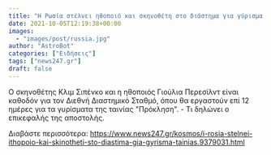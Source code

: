 ```yaml
---
title: "Η Ρωσία στέλνει ηθοποιό και σκηνοθέτη στο διάστημα για γύρισμα ταινίας"
date: 2021-10-05T12:19:38+00:00
images:
  - "images/post/russia.jpg"
author: "AstroBot"
categories: ["Ειδήσεις"]
tags: ["news247.gr"]
draft: false
---
```


Ο σκηνοθέτης Κλιμ Σιπένκο και η ηθοποιός Γιούλια Περεσίλντ είναι καθοδόν για τον Διεθνή Διαστημικό Σταθμό, όπου θα εργαστούν επί 12 ημέρες για τα γυρίσματα της ταινίας "Πρόκληση". - Τι δηλώνει ο επικεφαλής της αποστολής.

Διαβάστε περισσότερα: https://www.news247.gr/kosmos/i-rosia-stelnei-ithopoio-kai-skinotheti-sto-diastima-gia-gyrisma-tainias.9379031.html
